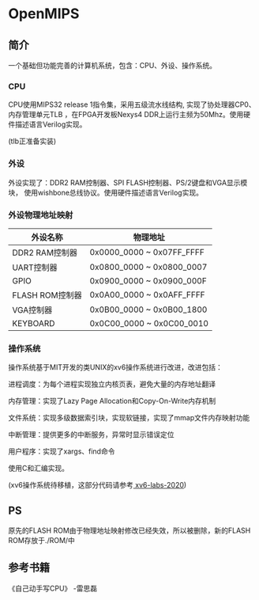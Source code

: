 # OpenMIPS

## 简介
一个基础但功能完善的计算机系统，包含：CPU、外设、操作系统。
### CPU
CPU使用MIPS32 release 1指令集，采用五级流水线结构, 实现了协处理器CP0、内存管理单元TLB ，在FPGA开发板Nexys4 DDR上运行主频为50Mhz。使用硬件描述语言Verilog实现。

(tlb正准备实装)
### 外设
外设实现了：DDR2 RAM控制器、SPI FLASH控制器、PS/2键盘和VGA显示模块，
使用wishbone总线协议。使用硬件描述语言Verilog实现。

### 外设物理地址映射
|外设名称|物理地址|
|--------|--------|
| DDR2 RAM控制器| 0x0000_0000 ~ 0x07FF_FFFF |
| UART控制器 | 0x0800_0000 ~ 0x0800_0007 |
| GPIO | 0x0900_0000 ~ 0x0900_000F |
| FLASH ROM控制器 | 0x0A00_0000 ~ 0x0AFF_FFFF |
| VGA控制器 | 0x0B00_0000 ~ 0x0B00_1800 |
| KEYBOARD | 0x0C00_0000 ~ 0x0C00_0010 |
### 操作系统
操作系统基于MIT开发的类UNIX的xv6操作系统进行改进，改进包括：

进程调度：为每个进程实现独立内核页表，避免大量的内存地址翻译

内存管理：实现了Lazy Page Allocation和Copy-On-Write内存机制

文件系统：实现多级数据索引块，实现软链接，实现了mmap文件内存映射功能

中断管理：提供更多的中断服务，异常时显示错误定位

用户程序：实现了xargs、find命令

使用C和汇编实现。

(xv6操作系统待移植，这部分代码请参考[
xv6-labs-2020](https://github.com/yufeiran/xv6-labs-2020))

## PS
原先的FLASH ROM由于物理地址映射修改已经失效，所以被删除，新的FLASH ROM存放于./ROM/中

## 参考书籍
《自己动手写CPU》 -雷思磊





 
